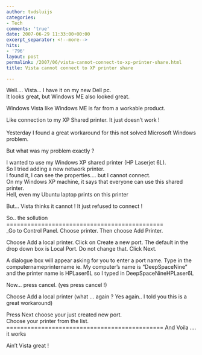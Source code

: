 ```yaml
---
author: tvdsluijs
categories:
- Tech
comments: 'true'
date: 2007-06-29 11:33:00+00:00
excerpt_separator: <!--more-->
hits:
- '796'
layout: post
permalink: /2007/06/vista-cannot-connect-to-xp-printer-share.html
title: Vista cannot connect to XP printer share

---
```

Well&#8230;. Vista&#8230; I have it on my new Dell pc.   
It looks great, but Windows ME also looked great. 

Windows Vista like Windows ME is far from a workable product. 

Like connection to my XP Shared printer. It just doesn&#8217;t work !   
<a name="more"></a>  
Yesterday I found a great workaround for this not solved Microsoft Windows problem. 

But what was my problem exactly ? 

I wanted to use my Windows XP shared printer (HP Laserjet 6L).   
So I tried adding a new network printer.   
I found it, I can see the properties&#8230;. but I cannot connect.   
On my Windows XP machine, it says that everyone can use this shared printer.   
Hell, even my Ubuntu laptop prints on this printer 

But&#8230; Vista thinks it cannot ! It just refused to connect ! 

So.. the sollution =============================================   
_Go to Control Panel. Choose printer. Then choose Add Printer. </p> 

Choose Add a local printer. Click on Create a new port. The default in the drop down box is Local Port. Do not change that. Click Next. 

A dialogue box will appear asking for you to enter a port name. Type in the computernameprintername ie. My computer&#8217;s name is &#8220;DeepSpaceNine&#8221; and the printer name is HPLaser6L so I typed in DeepSpaceNineHPLaser6L 

Now&#8230; press cancel. (yes press cancel !) 

Choose Add a local printer (what &#8230; again ? Yes again.. I told you this is a great workaround) 

Press Next choose your just created new port.   
Choose your printer from the list.</i>   
============================================= And Voila &#8230;. it works 

Ain&#8217;t Vista great !